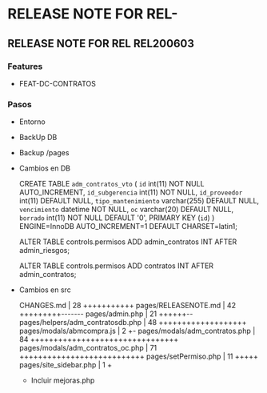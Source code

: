 # RELEASE NOTE FOR REL-

## RELEASE NOTE FOR REL REL200603

### Features

- FEAT-DC-CONTRATOS
### Pasos

- Entorno
- BackUp DB
- Backup /pages
- Cambios en DB

    CREATE TABLE `adm_contratos_vto` (
    `id` int(11) NOT NULL AUTO_INCREMENT,
    `id_subgerencia` int(11) NOT NULL,
    `id_proveedor` int(11) DEFAULT NULL,
    `tipo_mantenimiento` varchar(255) DEFAULT NULL,
    `vencimiento` datetime NOT NULL,
    `oc` varchar(20) DEFAULT NULL,
    `borrado` int(11) NOT NULL DEFAULT '0',
    PRIMARY KEY (`id`)
    ) ENGINE=InnoDB AUTO_INCREMENT=1 DEFAULT CHARSET=latin1;

    ALTER TABLE controls.permisos
    ADD admin_contratos INT AFTER admin_riesgos;

    ALTER TABLE controls.permisos
    ADD contratos INT AFTER admin_contratos;

- Cambios en src

    CHANGES.md                        |  28 +++++++++++
    pages/RELEASENOTE.md              |  42 +++++++++-------
        pages/admin.php                   |  21 ++++++--
    pages/helpers/adm_contratosdb.php |  48 +++++++++++++++++++
    pages/modals/abmcompra.js         |   2 +-
    pages/modals/adm_contratos.php    |  84 ++++++++++++++++++++++++++++++++
    pages/modals/adm_contratos_oc.php |  71 +++++++++++++++++++++++++++
        pages/setPermiso.php              |  11 +++++
    pages/site_sidebar.php            |   1 +
    - Incluir mejoras.php
